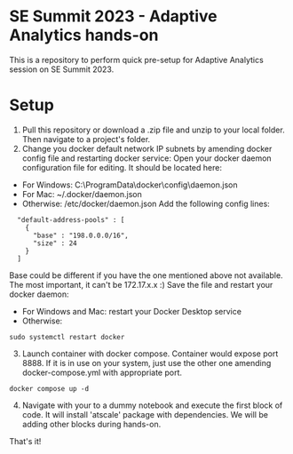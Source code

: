 # SE Summit 2023 - Adaptive Analytics hands-on
This is a repository to perform quick pre-setup for Adaptive Analytics session on SE Summit 2023.

# Setup
1. Pull this repository or download a .zip file and unzip to your local folder. Then navigate to a project's folder.
2. Change you docker default network IP subnets by amending docker config file and restarting docker service:
Open your docker daemon configuration file for editing. It should be located here:
- For Windows: C:\ProgramData\docker\config\daemon.json
- For Mac: ~/.docker/daemon.json
- Otherwise: /etc/docker/daemon.json
Add the following config lines:
```
  "default-address-pools" : [
    {
      "base" : "198.0.0.0/16",
      "size" : 24
    }
  ]
```

Base could be different if you have the one mentioned above not available. The most important, it can't be 172.17.x.x :)
Save the file and restart your docker daemon:
- For Windows and Mac: restart your Docker Desktop service
- Otherwise: 
```
sudo systemctl restart docker
```

3. Launch container with docker compose. Container would expose port 8888. If it is in use on your system, just use the other one amending docker-compose.yml with appropriate port. 
```
docker compose up -d
```

4. Navigate with your to a dummy notebook and execute the first block of code. It will install 'atscale' package with dependencies. We will be adding other blocks during hands-on.

That's it!

